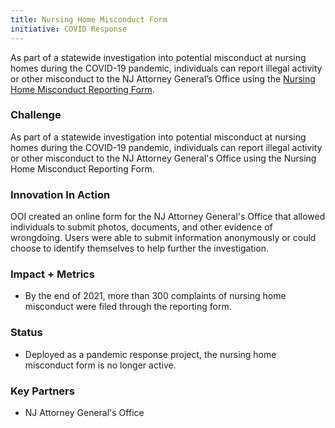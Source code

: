 ```yaml
---
title: Nursing Home Misconduct Form
initiative: COVID Response
---
```


As part of a statewide investigation into potential misconduct at nursing homes during the COVID-19 pandemic, individuals can report illegal activity or other misconduct to the NJ Attorney General’s Office using the [Nursing Home Misconduct Reporting Form](https://covid19.nj.gov/ltc).

### Challenge

As part of a statewide investigation into potential misconduct at nursing homes during the COVID-19 pandemic, individuals can report illegal activity or other misconduct to the NJ Attorney General's Office using the Nursing Home Misconduct Reporting Form.

### Innovation In Action

OOI created an online form for the NJ Attorney General's Office that allowed individuals to submit photos, documents, and other evidence of wrongdoing. Users were able to submit information anonymously or could choose to identify themselves to help further the investigation.

### Impact + Metrics

-   By the end of 2021, more than 300 complaints of nursing home misconduct were filed through the reporting form.

### Status

-   Deployed as a pandemic response project, the nursing home misconduct form is no longer active.

### Key Partners

-   NJ Attorney General's Office
